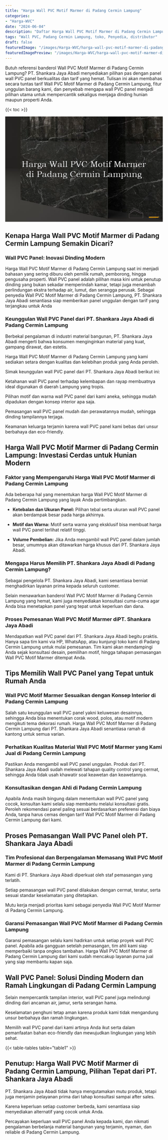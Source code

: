 ```yaml
---
title: "Harga Wall PVC Motif Marmer di Padang Cermin Lampung"
categories:
- "Harga-WVC"
date: "2024-06-04"
description: "Daftar Harga Wall PVC Motif Marmer di Padang Cermin Lampung bagi tempat tinggal, perkantoran, serta toko. Produk terbaik, variasi motif, variasi warna modern, dengan servis pemasangan oleh teknisi profesional serta kepastian resmi!|Servis distribusi Wall PVC Motif Marmer di Padang Cermin Lampung untuk keperluan hunian, kantor, maupun ritel, beserta produk terbaik dan pemasangan oleh tenaga ahli ahli dan garansi resmi.|Alternatif Wall PVC Motif Marmer di Padang Cermin Lampung yang terpercaya untuk rumah, perkantoran, dan toko, bersama produk terbaik dan instalasi oleh teknisi berpengalaman dan jaminan resmi.|Penyediaan Wall PVC Motif Marmer di Padang Cermin Lampung untuk hunian, perkantoran, serta toko, dengan panel unggulan dan pemasangan dikerjakan oleh teknisi ahli, disertai beserta jaminan resmi.}"
tags: "Wall PVC, Padang Cermin Lampung, toko, Penyedia, distributor"
draft: false
featuredImage: "/images/Harga-WVC/harga-wall-pvc-motif-marmer-di-padang-cermin-lampung.png"
featuredImagePreview: "/images/Harga-WVC/harga-wall-pvc-motif-marmer-di-padang-cermin-lampung.png"
---
```


Butuh referensi banderol Wall PVC Motif Marmer di Padang Cermin Lampung? PT. Shankara Jaya Abadi menyediakan pilihan pas dengan panel wall PVC panel berkualitas dan tarif yang hemat. Tulisan ini akan membahas secara tuntas tarif Wall PVC Motif Marmer di Padang Cermin Lampung, fitur unggulan barang kami, dan penyebab mengapa wall PVC panel menjadi pilihan utama untuk mempercantik sekaligus menjaga dinding hunian maupun properti Anda.

{{< toc >}}

![Harga Wall PVC Motif Marmer di Padang Cermin Lampung](/images/Harga-WVC/Harga-Wall-PVC-Motif-Marmer-di-Padang-Cermin-Lampung.png)

## Kenapa Harga Wall PVC Motif Marmer di Padang Cermin Lampung Semakin Dicari?

### Wall PVC Panel: Inovasi Dinding Modern

Harga Wall PVC Motif Marmer di Padang Cermin Lampung saat ini menjadi bahasan yang sering diburu oleh pemilik rumah, pemborong, hingga pengusaha properti. Wall PVC panel adalah pilihan masa kini untuk penutup dinding yang bukan sekadar memperindah kamar, tetapi juga menambah perlindungan ekstra terhadap air, lumut, dan serangga perusak. Sebagai penyedia Wall PVC Motif Marmer di Padang Cermin Lampung, PT. Shankara Jaya Abadi senantiasa siap memberikan panel unggulan dengan tarif yang terjangkau untuk Anda

### Keunggulan Wall PVC Panel dari PT. Shankara Jaya Abadi di Padang Cermin Lampung

Berbekal pengalaman di industri material bangunan, PT. Shankara Jaya Abadi mengerti bahwa konsumen menginginkan material yang kuat, gampang dirawat, dan estetis.

Harga Wall PVC Motif Marmer di Padang Cermin Lampung yang kami sediakan setara dengan kualitas dan kelebihan produk yang Anda peroleh.

Simak keunggulan wall PVC panel dari PT. Shankara Jaya Abadi berikut ini:

Ketahanan wall PVC panel terhadap kelembapan dan rayap membuatnya ideal digunakan di daerah Lampung yang tropis.

Pilihan motif dan warna wall PVC panel dari kami aneka, sehingga mudah dipadukan dengan konsep interior apa saja.

Pemasangan wall PVC panel mudah dan perawatannya mudah, sehingga dinding tampilannya terjaga.

Keamanan keluarga terjamin karena wall PVC panel kami bebas dari unsur berbahaya dan eco-friendly.

## Harga Wall PVC Motif Marmer di Padang Cermin Lampung: Investasi Cerdas untuk Hunian Modern

### Faktor yang Mempengaruhi Harga Wall PVC Motif Marmer di Padang Cermin Lampung

Ada beberapa hal yang menentukan harga Wall PVC Motif Marmer di Padang Cermin Lampung yang layak Anda pertimbangkan.

- **Ketebalan dan Ukuran Panel:** Pilihan tebal serta ukuran wall PVC panel akan berdampak besar pada harga akhirnya.

- **Motif dan Warna:** Motif serta warna yang eksklusif bisa membuat harga wall PVC panel terlihat relatif tinggi.

- **Volume Pembelian:** Jika Anda mengambil wall PVC panel dalam jumlah besar, umumnya akan ditawarkan harga khusus dari PT. Shankara Jaya Abadi.

### Mengapa Harus Memilih PT. Shankara Jaya Abadi di Padang Cermin Lampung?

Sebagai pengelola PT. Shankara Jaya Abadi, kami senantiasa berniat menghadirkan layanan prima kepada seluruh customer.

Selain menawarkan banderol Wall PVC Motif Marmer di Padang Cermin Lampung yang hemat, kami juga menyediakan konsultasi cuma-cuma agar Anda bisa menetapkan panel yang tepat untuk keperluan dan dana.

### Proses Pemesanan Wall PVC Motif Marmer diPT. Shankara Jaya Abadi

Mendapatkan wall PVC panel dari PT. Shankara Jaya Abadi begitu praktis. Hanya sapa tim kami via HP, WhatsApp, atau kunjungi toko kami di Padang Cermin Lampung untuk mulai pemesanan. Tim kami akan mendampingi Anda sejak konsultasi desain, pemilihan motif, hingga tahapan pemasangan Wall PVC Motif Marmer ditempat Anda.

## Tips Memilih Wall PVC Panel yang Tepat untuk Rumah Anda

### Wall PVC Motif Marmer Sesuaikan dengan Konsep Interior di Padang Cermin Lampung

Salah satu keunggulan wall PVC panel yakni keluwesan desainnya, sehingga Anda bisa menentukan corak wood, polos, atau motif modern mengikuti tema dekorasi rumah. Harga Wall PVC Motif Marmer di Padang Cermin Lampung dari PT. Shankara Jaya Abadi senantiasa ramah di kantong untuk semua varian.

### Perhatikan Kualitas Material Wall PVC Motif Marmer yang Kami Jual di Padang Cermin Lampung

Pastikan Anda mengambil wall PVC panel unggulan. Produk dari PT. Shankara Jaya Abadi sudah melewati tahapan quality control yang cermat, sehingga Anda tidak usah khawatir soal keawetan dan keawetannya.

### Konsultasikan dengan Ahli di Padang Cermin Lampung

Apabila Anda masih bingung dalam menentukan wall PVC panel yang cocok, konsultan kami selalu siap membantu melalui konsultasi gratis. Peroleh rekomendasi panel paling sesuai berdasarkan preferensi dan biaya Anda, tanpa harus cemas dengan tarif Wall PVC Motif Marmer di Padang Cermin Lampung dari kami.

## Proses Pemasangan Wall PVC Panel oleh PT. Shankara Jaya Abadi

### Tim Profesional dan Berpengalaman Memasang Wall PVC Motif Marmer di Padang Cermin Lampung

Kami di PT. Shankara Jaya Abadi diperkuat oleh staf pemasangan yang terlatih.

Setiap pemasangan wall PVC panel dilakukan dengan cermat, teratur, serta sesuai standar keselamatan yang ditetapkan.

Mutu kerja menjadi prioritas kami sebagai penyedia Wall PVC Motif Marmer di Padang Cermin Lampung.

### Garansi Pemasangan Wall PVC Motif Marmer di Padang Cermin Lampung

Garansi pemasangan selalu kami hadirkan untuk setiap proyek wall PVC panel. Apabila ada gangguan setelah pemasangan, tim ahli kami siap memperbaiki tanpa ongkos tambahan. Harga Wall PVC Motif Marmer di Padang Cermin Lampung dari kami sudah mencakup layanan purna jual yang siap membantu kapan saja.

## Wall PVC Panel: Solusi Dinding Modern dan Ramah Lingkungan di Padang Cermin Lampung

Selain mempercantik tampilan interior, wall PVC panel juga melindungi dinding dari ancaman air, jamur, serta serangan hama.

Keselamatan penghuni tetap aman karena produk kami tidak mengandung unsur berbahaya dan ramah lingkungan.

Memilih wall PVC panel dari kami artinya Anda ikut serta dalam pemanfaatan bahan eco-friendly dan mewujudkan lingkungan yang lebih sehat.

{{< table-tables table="table1" >}}

## Penutup: Harga Wall PVC Motif Marmer di Padang Cermin Lampung, Pilihan Tepat dari PT. Shankara Jaya Abadi

PT. Shankara Jaya Abadi tidak hanya mengutamakan mutu produk, tetapi juga menjamin pelayanan prima dari tahap konsultasi sampai after sales.

Karena keperluan setiap customer berbeda, kami senantiasa siap menyediakan alternatif yang cocok untuk Anda.

Percayakan keperluan wall PVC panel Anda kepada kami, dan nikmati pengalaman berbelanja material bangunan yang terjamin, nyaman, dan reliable di Padang Cermin Lampung.
